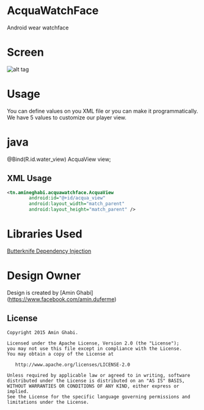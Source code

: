 # AcquaWatchFace

Android wear watchface

# Screen

![alt tag](http://i62.tinypic.com/qx9sfk.png)

# Usage

You can define values on you XML file or you can make it programmatically. We have 5 values to customize
our player view.


# java
 @Bind(R.id.water_view) AcquaView view;

## XML Usage

```xml
<tn.amineghabi.acquawatchface.AcquaView
        android:id="@+id/acqua_view"
        android:layout_width="match_parent"
        android:layout_height="match_parent" />
```

# Libraries Used

[Butterknife Dependency Injection](https://github.com/JakeWharton/butterknife)

# Design Owner

Design is created by [Amin Ghabi] (https://www.facebook.com/amin.duferme)

License
--------


    Copyright 2015 Amin Ghabi.

    Licensed under the Apache License, Version 2.0 (the "License");
    you may not use this file except in compliance with the License.
    You may obtain a copy of the License at

       http://www.apache.org/licenses/LICENSE-2.0

    Unless required by applicable law or agreed to in writing, software
    distributed under the License is distributed on an "AS IS" BASIS,
    WITHOUT WARRANTIES OR CONDITIONS OF ANY KIND, either express or implied.
    See the License for the specific language governing permissions and
    limitations under the License.



